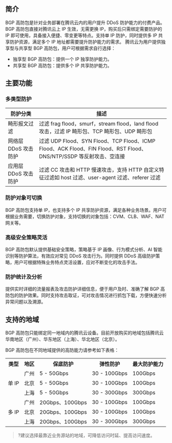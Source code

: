 ## 简介

BGP 高防包是针对业务部署在腾讯云内的用户提升 DDoS 防护能力的付费产品。BGP 高防包直接对腾讯云上 IP 生效，无需更换 IP，购买后只需绑定需要防护的 IP 即可使用，具备接入便捷、零变更等特点。支持单 IP 防护，同时提供多 IP 共享防护资源，满足多个 IP 地址都需要提升防护能力的需求。
腾讯云为用户提供独享型与共享型 BGP 高防包，用户可根据需求自行选择：
- 独享型 BGP 高防包：提供一个 IP 独享防护能力。
- 共享型 BGP 高防包：提供多个 IP 共享防护能力。

## 主要功能

### 多类型防护

| 防护分类             | 描述                                                         |
| -------------------- | ------------------------------------------------------------ |
| 畸形报文过滤         | 过滤 frag flood，smurf，stream flood，land flood 攻击，过滤 IP 畸形包、TCP 畸形包、UDP 畸形包 |
| 网络层 DDoS 攻击防护 | 过滤 UDP Flood、SYN Flood、TCP Flood、ICMP Flood、ACK Flood、FIN Flood、RST Flood、DNS/NTP/SSDP 等反射攻击、空连接 |
| 应用层 DDoS 攻击防护 | 过滤 CC 攻击和 HTTP 慢速攻击，支持 HTTP 自定义特征过滤如 host 过滤、user-agent 过滤、referer 过滤 |

### 防护对象可切换

BGP 高防包支持单 IP，也支持多个 IP 共享防护资源，满足各种业务场景。用户可根据业务需要，切换防护对象，支持切换的对象包括：CVM、CLB、WAF、NAT 网关等。

### 高级安全策略灵活
BGP 高防包默认提供基础安全策略，策略基于 IP 画像、行为模式分析、AI 智能识别等防护算法，有效应对常见 DDoS 攻击行为。同时提供 DDoS 高级防护策略，用户可根据特殊业务特点灵活设置，应对不断变化的攻击手法。

### 防护统计及分析

提供实时详细的流量报表及攻击防护详细信息，便于用户及时、准确了解 BGP 高防包的防护效果。同时支持攻击取证，可对攻击情况进行抓包下载，方便快速分析异常问题以及溯源。

## 支持的地域
BGP 高防包只能绑定同一地域内的腾讯云设备。目前开放购买的地域包括腾讯云华南地区（广州）、华东地区（上海）、华北地区（北京）。

BGP 高防包在不同地域提供的高防能力请参考如下表格：
<table>
     <tr>
         <th>类型</th>  
         <th>地区</th>  
         <th>保底防护</th>  
         <th>弹性防护</th> 
		 <th>最大防护能力</th> 
     </tr>
	 <tr>
         <td   rowspan="3">单 IP</td>  
         <td>广州</td>  
         <td>5 - 50Gbps</td>  
         <td>30 - 100Gbps</td>
		 <td>100Gbps</td>
     </tr> 
	 <tr>
         <td>北京</td>  
         <td>5 - 50Gbps</td>  
         <td>30 - 100Gbps</td>
		 <td>100Gbps</td>
     </tr>
	 <tr>
         <td>上海</td>  
         <td>5 - 50Gbps</td>  
         <td>30 - 300Gbps</td>
		 <td>300Gbps</td>
     </tr>
	 <tr>
         <td   rowspan="3">多 IP</td>  
         <td>广州</td>  
         <td>20Gbps、100Gbps</td>  
         <td>30 - 100Gbps</td>
		 <td>100Gbps</td>
     </tr> 
	 <tr>
         <td>北京</td>  
         <td>20Gbps、100Gbps</td>  
         <td>30 - 100Gbps</td>
		 <td>100Gbps</td>
     </tr>
	 <tr>
         <td>上海</td>  
         <td>20Gbps、100Gbps</td>  
         <td>30 - 300Gbps</td>
		 <td>300Gbps</td>
     </tr>
</table>


> ?建议选择最靠近业务源站的地域，可降低访问时延、提高访问速度。
